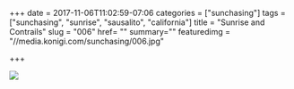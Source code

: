 +++
date = 2017-11-06T11:02:59-07:06
categories = ["sunchasing"]
tags = ["sunchasing", "sunrise", "sausalito", "california"]
title = "Sunrise and Contrails"
slug = "006"
href= ""
summary=""
featuredimg = "//media.konigi.com/sunchasing/006.jpg"

+++

<img src="//media.konigi.com/sunchasing/006.jpg" />